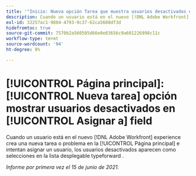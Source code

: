 ```yaml
---
title: '"Inicio: Nueva opción Tarea que muestra usuarios desactivados en el campo Asignar a'
description: Cuando un usuario está en el nuevo [!DNL Adobe Workfront] experience crea una nueva tarea o problema en el área principal e intenta asignar un usuario, los usuarios desactivados aparecen como selecciones en la [!UICONTROL typeforward] lista desplegable.
exl-id: 32257ac1-9804-4793-9c37-62ca5608df3d
hidefromtoc: true
source-git-commit: 7570b2a560505d66e0e83656c9a601226998c11c
workflow-type: tm+mt
source-wordcount: '94'
ht-degree: 0%

---
```


# [!UICONTROL Página principal]: [!UICONTROL Nueva tarea] opción mostrar usuarios desactivados en [!UICONTROL Asignar a] field

Cuando un usuario está en el nuevo [!DNL Adobe Workfront] experience crea una nueva tarea o problema en la [!UICONTROL Página principal] e intentan asignar un usuario, los usuarios desactivados aparecen como selecciones en la lista desplegable typeforward .

_Informe por primera vez el 15 de junio de 2021._
